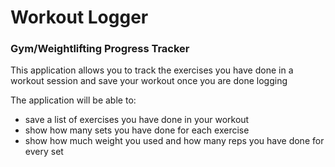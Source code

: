 # Workout Logger

### Gym/Weightlifting Progress Tracker

This application allows you to track the exercises you have done in a workout session and save your workout once you are done logging

The application will be able to:
- save a list of exercises you have done in your workout
- show how many sets you have done for each exercise
- show how much weight you used and how many reps you have done for every set
